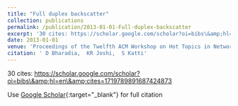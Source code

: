 ```yaml
---
title: "Full duplex backscatter"
collection: publications
permalink: /publication/2013-01-01-Full-duplex-backscatter
excerpt: '30 cites: https://scholar.google.com/scholar?oi=bibs\&amp;hl=en\&amp;cites=1719789891687424873'
date: 2013-01-01
venue: 'Proceedings of the Twelfth ACM Workshop on Hot Topics in Networks'
citation: ' D Bharadia,  KR Joshi,  S Katti'
---
```

30 cites: https://scholar.google.com/scholar?oi=bibs\&amp;hl=en\&amp;cites=1719789891687424873

Use [Google Scholar](https://scholar.google.com/scholar?q=Full+duplex+backscatter){:target="_blank"} for full citation